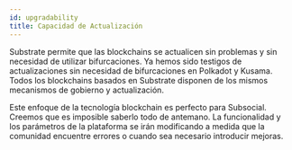 ```yaml
---
id: upgradability
title: Capacidad de Actualización
---
```


Substrate permite que las blockchains se actualicen sin problemas y sin necesidad de utilizar bifurcaciones. Ya hemos sido testigos de actualizaciones sin necesidad de bifurcaciones en Polkadot y Kusama. Todos los blockchains basados en Substrate disponen de los mismos mecanismos de gobierno y actualización.

Este enfoque de la tecnología blockchain es perfecto para Subsocial. Creemos que es imposible saberlo todo de antemano. La funcionalidad y los parámetros de la plataforma se irán modificando a medida que la comunidad encuentre errores o cuando sea necesario introducir mejoras.

